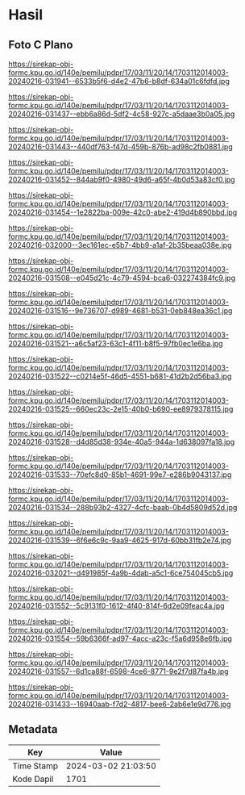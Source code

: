 # Hasil

## Foto C Plano

https://sirekap-obj-formc.kpu.go.id/140e/pemilu/pdpr/17/03/11/20/14/1703112014003-20240216-031941--6533b5f6-d4e2-47b6-b8df-634a01c6fdfd.jpg

https://sirekap-obj-formc.kpu.go.id/140e/pemilu/pdpr/17/03/11/20/14/1703112014003-20240216-031437--ebb6a86d-5df2-4c58-927c-a5daae3b0a05.jpg

https://sirekap-obj-formc.kpu.go.id/140e/pemilu/pdpr/17/03/11/20/14/1703112014003-20240216-031443--440df763-f47d-459b-876b-ad98c2fb0881.jpg

https://sirekap-obj-formc.kpu.go.id/140e/pemilu/pdpr/17/03/11/20/14/1703112014003-20240216-031452--844ab9f0-4980-49d6-a65f-4b0d53a83cf0.jpg

https://sirekap-obj-formc.kpu.go.id/140e/pemilu/pdpr/17/03/11/20/14/1703112014003-20240216-031454--1e2822ba-009e-42c0-abe2-419d4b890bbd.jpg

https://sirekap-obj-formc.kpu.go.id/140e/pemilu/pdpr/17/03/11/20/14/1703112014003-20240216-032000--3ec161ec-e5b7-4bb9-a1af-2b35beaa038e.jpg

https://sirekap-obj-formc.kpu.go.id/140e/pemilu/pdpr/17/03/11/20/14/1703112014003-20240216-031508--e045d21c-4c79-4594-bca6-032274384fc9.jpg

https://sirekap-obj-formc.kpu.go.id/140e/pemilu/pdpr/17/03/11/20/14/1703112014003-20240216-031516--9e736707-d989-4681-b531-0eb848ea36c1.jpg

https://sirekap-obj-formc.kpu.go.id/140e/pemilu/pdpr/17/03/11/20/14/1703112014003-20240216-031521--a6c5af23-63c1-4f11-b8f5-97fb0ec1e6ba.jpg

https://sirekap-obj-formc.kpu.go.id/140e/pemilu/pdpr/17/03/11/20/14/1703112014003-20240216-031522--c0214e5f-46d5-4551-b681-41d2b2d56ba3.jpg

https://sirekap-obj-formc.kpu.go.id/140e/pemilu/pdpr/17/03/11/20/14/1703112014003-20240216-031525--660ec23c-2e15-40b0-b690-ee8979378115.jpg

https://sirekap-obj-formc.kpu.go.id/140e/pemilu/pdpr/17/03/11/20/14/1703112014003-20240216-031528--d4d85d38-934e-40a5-944a-1d638097fa18.jpg

https://sirekap-obj-formc.kpu.go.id/140e/pemilu/pdpr/17/03/11/20/14/1703112014003-20240216-031533--70efc8d0-85b1-4691-99e7-e286b9043137.jpg

https://sirekap-obj-formc.kpu.go.id/140e/pemilu/pdpr/17/03/11/20/14/1703112014003-20240216-031534--288b93b2-4327-4cfc-baab-0b4d5809d52d.jpg

https://sirekap-obj-formc.kpu.go.id/140e/pemilu/pdpr/17/03/11/20/14/1703112014003-20240216-031539--6f6e6c9c-9aa9-4625-917d-60bb31fb2e74.jpg

https://sirekap-obj-formc.kpu.go.id/140e/pemilu/pdpr/17/03/11/20/14/1703112014003-20240216-032021--d491985f-4a9b-4dab-a5c1-6ce754045cb5.jpg

https://sirekap-obj-formc.kpu.go.id/140e/pemilu/pdpr/17/03/11/20/14/1703112014003-20240216-031552--5c9131f0-1612-4f40-814f-6d2e09feac4a.jpg

https://sirekap-obj-formc.kpu.go.id/140e/pemilu/pdpr/17/03/11/20/14/1703112014003-20240216-031554--59b6366f-ad97-4acc-a23c-f5a6d958e6fb.jpg

https://sirekap-obj-formc.kpu.go.id/140e/pemilu/pdpr/17/03/11/20/14/1703112014003-20240216-031557--6d1ca88f-6598-4ce6-8771-9e2f7d87fa4b.jpg

https://sirekap-obj-formc.kpu.go.id/140e/pemilu/pdpr/17/03/11/20/14/1703112014003-20240216-031433--16940aab-f7d2-4817-bee6-2ab6e1e9d776.jpg


## Metadata

| Key        | Value               |
| ---------- | ------------------- |
| Time Stamp | 2024-03-02 21:03:50 |
| Kode Dapil | 1701                |



